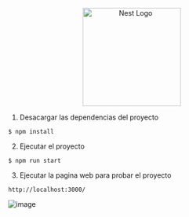 <p align="center">
  <a href="http://nestjs.com/" target="blank"><img src="https://nestjs.com/img/logo-small.svg" width="200" alt="Nest Logo" /></a>
</p>

1. Desacargar las dependencias del proyecto
```
$ npm install
```
2. Ejecutar el proyecto
```
$ npm run start
```
3. Ejecutar la pagina web para probar el proyecto
```
http://localhost:3000/
```

![image](https://github.com/user-attachments/assets/6fc64721-535c-41d3-bda8-b36c3822ae84)
